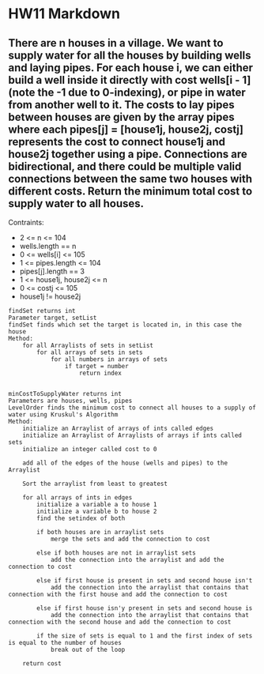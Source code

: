 # HW11 Markdown
## There are n houses in a village. We want to supply water for all the houses by building wells and laying pipes. For each house i, we can either build a well inside it directly with cost wells[i - 1] (note the -1 due to 0-indexing), or pipe in water from another well to it. The costs to lay pipes between houses are given by the array pipes where each pipes[j] = [house1j, house2j, costj] represents the cost to connect house1j and house2j together using a pipe. Connections are bidirectional, and there could be multiple valid connections between the same two houses with different costs. Return the minimum total cost to supply water to all houses.


Contraints:

* 2 <= n <= 104
* wells.length == n
* 0 <= wells[i] <= 105
* 1 <= pipes.length <= 104
* pipes[j].length == 3
* 1 <= house1j, house2j <= n
* 0 <= costj <= 105
* house1j != house2j

```
findSet returns int
Parameter target, setList
findSet finds which set the target is located in, in this case the house
Method:
    for all Arraylists of sets in setList
        for all arrays of sets in sets
            for all numbers in arrays of sets
                if target = number
                    return index


minCostToSupplyWater returns int
Parameters are houses, wells, pipes
LevelOrder finds the minimum cost to connect all houses to a supply of water using Kruskul's Algorithm 
Method:
    initialize an Arraylist of arrays of ints called edges
    initialize an Arraylist of Arraylists of arrays if ints called sets
    initialize an integer called cost to 0

    add all of the edges of the house (wells and pipes) to the Arraylist

    Sort the arraylist from least to greatest

    for all arrays of ints in edges
        initialize a variable a to house 1
        initialize a variable b to house 2
        find the setindex of both

        if both houses are in arraylist sets
            merge the sets and add the connection to cost

        else if both houses are not in arraylist sets
            add the connection into the arraylist and add the connection to cost

        else if first house is present in sets and second house isn't
            add the connection into the arraylist that contains that connection with the first house and add the connection to cost

        else if first house isn'y present in sets and second house is
            add the connection into the arraylist that contains that connection with the second house and add the connection to cost

        if the size of sets is equal to 1 and the first index of sets is equal to the number of houses
            break out of the loop

    return cost
